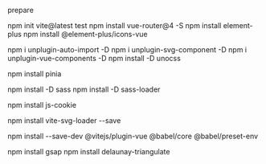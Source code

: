prepare

<!-- 初始化项目 -->

npm init vite@latest test
npm install vue-router@4 -S
npm install element-plus
npm install @element-plus/icons-vue

<!-- 引入自动引入插件 可以防止反复import xxx from vue-->

npm i unplugin-auto-import -D
npm i unplugin-svg-component -D
npm i unplugin-vue-components -D
npm install -D unocss

<!-- 引入pinia 类似vueX 全局缓存组件 -->

npm install pinia

<!-- css 预处理器 -->

npm install -D sass
npm install -D sass-loader

npm install js-cookie

npm install vite-svg-loader --save

npm install --save-dev @vitejs/plugin-vue @babel/core @babel/preset-env

npm install gsap
npm install delaunay-triangulate
